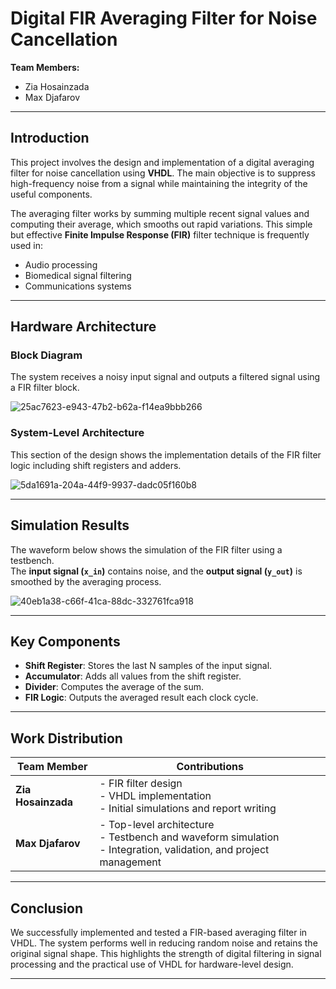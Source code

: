# Digital FIR Averaging Filter for Noise Cancellation

**Team Members:**  
- Zia Hosainzada  
- Max Djafarov

---

##  Introduction

This project involves the design and implementation of a digital averaging filter for noise cancellation using **VHDL**. The main objective is to suppress high-frequency noise from a signal while maintaining the integrity of the useful components.

The averaging filter works by summing multiple recent signal values and computing their average, which smooths out rapid variations. This simple but effective **Finite Impulse Response (FIR)** filter technique is frequently used in:

- Audio processing  
- Biomedical signal filtering  
- Communications systems

---

##  Hardware Architecture

###  Block Diagram

The system receives a noisy input signal and outputs a filtered signal using a FIR filter block.

![25ac7623-e943-47b2-b62a-f14ea9bbb266](https://github.com/user-attachments/assets/b230549b-7569-44b6-a770-9bb595c58ec6)


###  System-Level Architecture

This section of the design shows the implementation details of the FIR filter logic including shift registers and adders.


![5da1691a-204a-44f9-9937-dadc05f160b8](https://github.com/user-attachments/assets/f1898b0d-2820-4cce-9a7c-db69e5ee0856)

---

##  Simulation Results

The waveform below shows the simulation of the FIR filter using a testbench.  
The **input signal (`x_in`)** contains noise, and the **output signal (`y_out`)** is smoothed by the averaging process.

![40eb1a38-c66f-41ca-88dc-332761fca918](https://github.com/user-attachments/assets/c460bd60-5774-483c-bb46-99523aec2a2e)

---

##  Key Components

- **Shift Register**: Stores the last N samples of the input signal.
- **Accumulator**: Adds all values from the shift register.
- **Divider**: Computes the average of the sum.
- **FIR Logic**: Outputs the averaged result each clock cycle.

---

##  Work Distribution

| Team Member | Contributions |
|-------------|---------------|
| **Zia Hosainzada** | - FIR filter design <br> - VHDL implementation <br> - Initial simulations and report writing |
| **Max Djafarov** | - Top-level architecture <br> - Testbench and waveform simulation <br> - Integration, validation, and project management |

---

##  Conclusion

We successfully implemented and tested a FIR-based averaging filter in VHDL. The system performs well in reducing random noise and retains the original signal shape. This highlights the strength of digital filtering in signal processing and the practical use of VHDL for hardware-level design.

---


